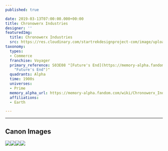 ```yaml
---
published: true

date: 2019-03-13T07:00:00.000+00:00
title: Chronowerx Industries
designer: ''
featuredImg:
  title: Chronowerx Industries
  src: https://res.cloudinary.com/startrekdesignproject-com/image/upload/v1554919873/Chronowerx2-1.png
taxonomy:
  types:
  - Commerce
  franchise: Voyager
  primary_reference: S03E08 "[Future's End](https://memory-alpha.fandom.com/wiki/Future%27s_End
    "Future's End")"
  quadrants: Alpha
  time: 1900s
  universes:
  - Prime
  memory_alpha_url: https://memory-alpha.fandom.com/wiki/Chronowerx_Industries
  affiliations:
  - Earth

---
```

___
## Canon Images

![](https://res.cloudinary.com/startrekdesignproject-com/image/upload/v1552523319/VOY3x08_Future_sEnd_ChronowerxIndustries_1.jpg)![](https://res.cloudinary.com/startrekdesignproject-com/image/upload/v1552523319/VOY3x08_Future_sEnd_Chronowerx_Industries_2.jpg)![](https://res.cloudinary.com/startrekdesignproject-com/image/upload/v1552523319/VOY3x08_Future_sEnd_ChronowerxIndustries_3.jpg)![](https://res.cloudinary.com/startrekdesignproject-com/image/upload/v1552523319/VOY3x08_Future_s_End_Chronowerx_Industries_4.jpg)